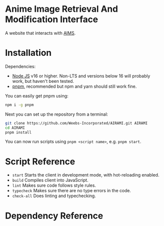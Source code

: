 # Anime Image Retrieval And Modification Interface

A website that interacts with [AIMS](https://github.com/Weebs-Incorporated/AIMS).

# Installation

Dependencies:

-   [Node JS](https://nodejs.org/en/) v16 or higher. Non-LTS and versions below 16 will probably work, but haven't been tested.
-   [pnpm](https://pnpm.io/), recommended but npm and yarn should still work fine.

You can easily get pnpm using:

```sh
npm i -g pnpm
```

Next you can set up the repository from a terminal:

```sh
git clone https://github.com/Weebs-Incorporated/AIRAMI.git AIRAMI
cd AIRAMI
pnpm install
```

You can now run scripts using `pnpm <script name>`, e.g. `pnpm start`.

# Script Reference

-   `start` Starts the client in development mode, with hot-reloading enabled.
-   `build` Compiles client into JavaScript.
-   `lint` Makes sure code follows style rules.
-   `typecheck` Makes sure there are no type errors in the code.
-   `check-all` Does linting and typechecking.

# Dependency Reference
